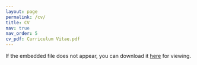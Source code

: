 ```yaml
---
layout: page
permalink: /cv/
title: CV
nav: true
nav_order: 5
cv_pdf: Curriculum Vitae.pdf
---
```

If the embedded file does not appear, you can download it <a href="/assets/pdf/Curriculum Vitae.pdf">here</a> for viewing.
